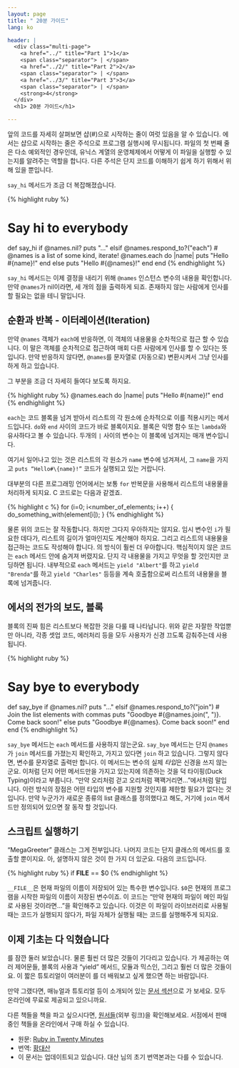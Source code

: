 ```yaml
---
layout: page
title: " 20분 가이드"
lang: ko

header: |
  <div class="multi-page">
    <a href="../" title="Part 1">1</a>
    <span class="separator"> | </span>
    <a href="../2/" title="Part 2">2</a>
    <span class="separator"> | </span>
    <a href="../3/" title="Part 3">3</a>
    <span class="separator"> | </span>
    <strong>4</strong>
  </div>
  <h1> 20분 가이드</h1>

---
```


앞의  코드를 자세히 살펴보면 샵(#)으로 시작하는 줄이 여럿 있음을 알 수 있습니다. 에서는 샵으로 시작하는 줄은
주석으로 프로그램 실행시에 무시됩니다. 파일의 첫 번째 줄은 다소 예외적인 경우인데, 유닉스 계열의 운영체제에서 어떻게 이 파일을
실행할 수 있는지를 알려주는 역할을 합니다. 다른 주석은 단지 코드를 이해하기 쉽게 하기 위해서 위해 있을 뿐입니다.

`say_hi` 메서드가 조금 더 복잡해졌습니다.

{% highlight ruby %}
# Say hi to everybody
def say_hi
  if @names.nil?
    puts "..."
  elsif @names.respond_to?("each")
    # @names is a list of some kind, iterate!
    @names.each do |name|
      puts "Hello #{name}!"
    end
  else
    puts "Hello #{@names}!"
  end
end
{% endhighlight %}

`say_hi` 메서드는 이제 결정을 내리기 위해 `@names` 인스턴스 변수의 내용을 확인합니다.
만약 `@names`가 nil이라면, 세 개의 점을 출력하게 되죠. 존재하지 않는 사람에게 인사를
할 필요는 없을 테니 말입니다.

## 순환과 반복 - 이터레이션(Iteration)

만약 `@names` 객체가 `each`에 반응하면, 이 객체의 내용물을 순차적으로 접근 할
수 있습니다. 이 말은 객체를 순차적으로 접근하여 매회 다른 사람에게 인사를 할
수 있다는 뜻입니다. 만약 반응하지 않다면, `@names`를 문자열로 (자동으로) 변환시켜서
그냥 인사를 하게 하고 있습니다.

그 부분을 조금 더 자세히 들여다 보도록 하지요.

{% highlight ruby %}
@names.each do |name|
  puts "Hello #{name}!"
end
{% endhighlight %}

`each`는 코드 블록을 넘겨 받아서 리스트의 각 원소에 순차적으로 이를 적용시키는
메서드입니다. `do`와 `end` 사이의 코드가 바로 블록이지요. 블록은 익명 함수 또는
`lambda`와 유사하다고 볼 수 있습니다. 두개의 `|` 사이의 변수는 이 블록에 넘겨지는
매개 변수입니다.

여기서 일어나고 있는 것은 리스트의 각 원소가 `name` 변수에 넘겨져서, 그 `name`을
가지고 `puts “Hello#\{name}!”` 코드가 실행되고 있는 거랍니다.

대부분의 다른 프로그래밍 언어에서는 보통 `for` 반복문을 사용해서 리스트의 내용물을
처리하게 되지요. C 코드로는 다음과 같겠죠.

{% highlight c %}
for (i=0; i<number_of_elements; i++)
{
  do_something_with(element[i]);
}
{% endhighlight %}

물론 위의 코드는 잘 작동합니다. 하지만 그다지 우아하지는 않지요. 임시 변수인 `i`가
필요한 데다가, 리스트의 길이가 얼마인지도 계산해야 하지요. 그리고 리스트의 내용물을
접근하는 코드도 작성해야 합니다. 의 방식이 훨씬 더 우아합니다. 핵심적이지 않은
코드는 `each` 메서드 안에 숨겨져 버렸지요. 단지 각 내용물을 가지고 무엇을 할 것인지만
코딩하면 됩니다. 내부적으로 `each` 메서드는 `yield "Albert"`를 하고 `yield "Brenda"`를
하고 `yield "Charles"` 등등을 계속 호출함으로써 리스트의 내용물을 블록에 넘겨줍니다.

## 에서의 전가의 보도, 블록

블록의 진짜 힘은 리스트보다 복잡한 것을 다룰 때 나타납니다. 위와 같은 자잘한 작업뿐만
아니라, 각종 셋업 코드, 에러처리 등을 모두 사용자가 신경 끄도록 감춰주는데 사용됩니다.

{% highlight ruby %}
# Say bye to everybody
def say_bye
  if @names.nil?
    puts "..."
  elsif @names.respond_to?("join")
    # Join the list elements with commas
    puts "Goodbye #{@names.join(", ")}.  Come back soon!"
  else
    puts "Goodbye #{@names}.  Come back soon!"
  end
end
{% endhighlight %}

`say_bye` 메서드는 `each` 메서드를 사용하지 않는군요. `say_bye` 메서드는 단지 `@names`가
`join` 메서드를 가졌는지 확인하고, 가지고 있다면 `join` 하고 있습니다. 그렇지 않다면, 변수를 문자열로 출력만 합니다. 이
메서드는 변수의 실제 *타입*은 신경을 쓰지 않는군요. 이처럼 단지 어떤 메서드만을 가지고 있는지에 의존하는 것을 덕 타이핑(Duck
Typing)이라고 부릅니다. “만약 오리처럼 걷고 오리처럼 꽥꽥거리면...”에서처럼 말입니다. 이런 방식의 장점은 어떤 타입의
변수를 지원할 것인지를 제한할 필요가 없다는 것입니다. 만약 누군가가 새로운 종류의 list 클래스를 정의했다고 해도, 거기에
`join` 메서드만 정의되어 있으면 잘 동작 할 것입니다.

## 스크립트 실행하기

“MegaGreeter” 클래스는 그게 전부입니다. 나머지 코드는 단지 클래스의 메서드를 호출할 뿐이지요. 아, 설명하지 않은 것이
한 가지 더 있군요. 다음의 코드입니다.

{% highlight ruby %}
if __FILE__ == $0
{% endhighlight %}

`__FILE__`은 현재 파일의 이름이 저장되어 있는 특수한 변수입니다. `$0`은 현재의 프로그램을 시작한 파일의 이름이 저장된
변수이죠. 이 코드는 “만약 현재의 파일이 메인 파일로 사용된 것이라면...”을 확인해주고 있습니다. 이것은 이 파일이
라이브러리로 사용될 때는 코드가 실행되지 않다가, 파일 자체가 실행될 때는 코드를 실행해주게 되지요.

## 이제 기초는 다 익혔습니다

를 잠깐 둘러 보았습니다. 물론 훨씬 더 많은 것들이 기다리고 있습니다. 가 제공하는 여러 제어문들, 블록의 사용과
“yield” 메서드, 모듈과 믹스인, 그리고 훨씬 더 많은 것들이요. 이 짧은 튜토리얼이 여러분이 를 더 배워보고 싶게
했으면 하는 바람입니다.

만약 그랬다면, 매뉴얼과 튜토리얼 등이 소개되어 있는 [문서 섹션](/ko/documentation)으로 가 보세요. 모두
온라인에 무료로 제공되고 있으니까요.

다른 책들을 책을 파고 싶으시다면, [원서들][1](외부 링크)을 확인해보세요.
서점에서 판매중인 책들을 온라인에서 구매 하실 수 있습니다.

* 원문: [Ruby in Twenty Minutes][2]
* 번역: [황대산][3]
* 이 문서는 업데이트되고 있습니다. 대산 님의 초기 번역본과는 다를 수 있습니다.



[1]: http://www.ruby-doc.org/bookstore
[2]: /en/documentation/quickstart
[3]: http://beyond.daesan.com
